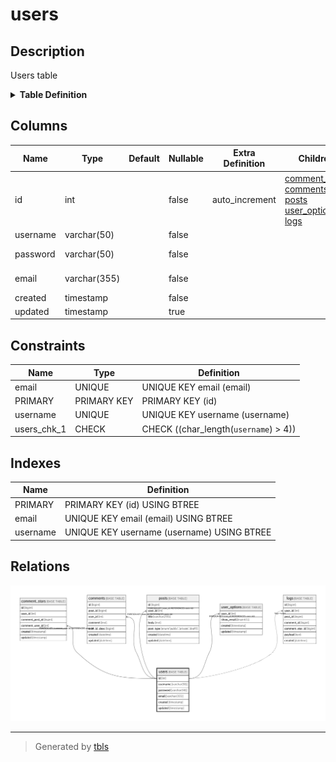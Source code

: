 # users

## Description

Users table

<details>
<summary><strong>Table Definition</strong></summary>

```sql
CREATE TABLE `users` (
  `id` int NOT NULL AUTO_INCREMENT,
  `username` varchar(50) NOT NULL,
  `password` varchar(50) NOT NULL,
  `email` varchar(355) NOT NULL COMMENT 'ex. user@example.com',
  `created` timestamp NOT NULL,
  `updated` timestamp NULL DEFAULT NULL,
  PRIMARY KEY (`id`),
  UNIQUE KEY `username` (`username`),
  UNIQUE KEY `email` (`email`),
  CONSTRAINT `users_chk_1` CHECK ((char_length(`username`) > 4))
) ENGINE=InnoDB AUTO_INCREMENT=[Redacted by tbls] DEFAULT CHARSET=utf8mb4 COLLATE=utf8mb4_0900_ai_ci COMMENT='Users table'
```

</details>

## Columns

| Name | Type | Default | Nullable | Extra Definition | Children | Parents | Comment | Labels |
| ---- | ---- | ------- | -------- | ---------------- | -------- | ------- | ------- | ------ |
| id | int |  | false | auto_increment | [comment_stars](comment_stars.md) [comments](comments.md) [posts](posts.md) [user_options](user_options.md) [logs](logs.md) |  |  |  |
| username | varchar(50) |  | false |  |  |  |  |  |
| password | varchar(50) |  | false |  |  |  |  | `secure` `encrypted` |
| email | varchar(355) |  | false |  |  |  | ex. user@example.com | `secure` |
| created | timestamp |  | false |  |  |  |  |  |
| updated | timestamp |  | true |  |  |  |  |  |

## Constraints

| Name | Type | Definition |
| ---- | ---- | ---------- |
| email | UNIQUE | UNIQUE KEY email (email) |
| PRIMARY | PRIMARY KEY | PRIMARY KEY (id) |
| username | UNIQUE | UNIQUE KEY username (username) |
| users_chk_1 | CHECK | CHECK ((char_length(`username`) > 4)) |

## Indexes

| Name | Definition |
| ---- | ---------- |
| PRIMARY | PRIMARY KEY (id) USING BTREE |
| email | UNIQUE KEY email (email) USING BTREE |
| username | UNIQUE KEY username (username) USING BTREE |

## Relations

![er](users.png)

---

> Generated by [tbls](https://github.com/k1LoW/tbls)
